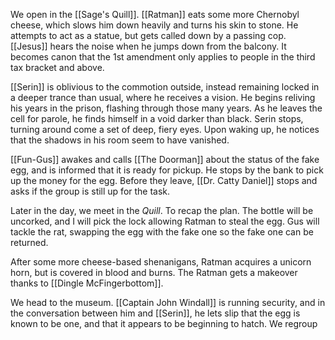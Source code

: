We open in the [[Sage's Quill]]. [[Ratman]] eats some more Chernobyl cheese, which slows him down heavily and turns his skin to stone. He attempts to act as a statue, but gets called down by a passing cop. [[Jesus]] hears the noise when he jumps down from the balcony. It becomes canon that the 1st amendment only applies to people in the third tax bracket and above.

[[Serin]] is oblivious to the commotion outside, instead remaining locked in a deeper trance than usual, where he receives a vision. He begins reliving his years in the prison, flashing through those many years. As he leaves the cell for parole, he finds himself in a void darker than black. Serin stops, turning around come a set of deep, fiery eyes. Upon waking up, he notices that the shadows in his room seem to have vanished.

[[Fun-Gus]] awakes and calls [[The Doorman]] about the status of the fake egg, and is informed that it is ready for pickup. He stops by the bank to pick up the money for the egg. Before they leave, [[Dr. Catty Daniel]] stops and asks if the group is still up for the task.

Later in the day, we meet in the *Quill*. To recap the plan. The bottle will be uncorked, and I will pick the lock allowing Ratman to steal the egg. Gus will tackle the rat, swapping the egg with the fake one so the fake one can be returned.

After some more cheese-based shenanigans, Ratman acquires a unicorn horn, but is covered in blood and burns. The Ratman gets a makeover thanks to [[Dingle McFingerbottom]].

We head to the museum. [[Captain John Windall]] is running security, and in the conversation between him and [[Serin]], he lets slip that the egg is known to be one, and that it appears to be beginning to hatch. We regroup 